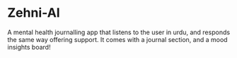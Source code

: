 # Zehni-AI
A mental health journalling app that listens to the user in urdu, and responds the same way offering support. It comes with a journal section, and a mood insights board!
